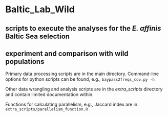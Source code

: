 # Baltic_Lab_Wild
## scripts to execute the analyses for the *E. affinis* Baltic Sea selection
## experiment and comparison with wild populations

Primary data processing scripts are in the main directory.
Command-line options for python scripts can be found, e.g.,
`baypass2freqs_cov.py -h`

Other data wrangling and analysis scripts are in the *extra_scripts* directory
and contain limited documentation within.

Functions for calculating parallelism, e.g., Jaccard index are in
`extra_scripts/parallelism_function.R`
